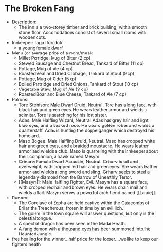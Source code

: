 # The Broken Fang

- Description:
    - The inn is a two-storey timber and brick building, with a smooth stone floor. Accomodations consist of several small rooms with wooden cots.
- Innkeeper: Taga Iforgdotr
    - a young female dwarf
- Menu (or average price of a room/meal):
    - Millet Porridge, Mug of Bitter (2 cp)
    - Stewed Sausage and Chestnut Bread, Tankard of Bitter (11 cp)
    - Pottage, Mug of Ale (4 cp)
    - Roasted Veal and Dried Cabbage, Tankard of Stout (9 cp)
    - Pottage, Mug of Cider (5 cp)
    - Boiled Partridge and Dried Onions, Tankard of Stout (10 cp)
    - Vegetable Stew, Mug of Ale (3 cp)
    - Roasted Boar and Blue Cheese, Tankard of Ale (7 cp)
- Patrons: 
    - Tore Steinison: Male Dwarf Druid, Neutral. Tore has a long face, with black hair and green eyes. He wears leather armor and wields a scimitar. Tore is searching for his lost sister.
    - Adas: Male Halfling Wizard, Neutral. Adas has grey hair and light blue eyes, and a beaked nose. He wears golden robes and wields a quarterstaff. Adas is hunting the doppelganger which destroyed his homeland.
    - Maso Bolgee: Male Halfling Druid, Neutral. Maso has cropped white hair and green eyes, and a braided moustache. He wears leather armor and wields a club. Maso is quarreling with the innkeeper about their companion, a hawk named Mesym.
    - Grinarv: Female Dwarf Assassin, Neutral. Grinarv is tall and overweight, with cropped red hair and green eyes. She wears leather armor and wields a long sword and sling. Grinarv seeks to steal a legendary diamond from the Barrow of Unearthly Terror.
    - [[Masym]]: Male Halfling Fighter, Evil. Masym has a square face, with cropped red hair and brown eyes. He wears chain mail and wields a flail. Masym serves a powerful arch-fiend named [[Laraie]].
- Rumors:
    - The Conclave of Zepha are held captive within the Catacombs of Erilar the Treacherous, frozen in time by an evil lich.
    - The golem in the town square will answer questions, but only in the celestial tongue.
    - A spectral dragon has been seen in the Madai Heath.
    - A fang demon with a thousand eyes has been summoned into the Haunted Jungle.
- free healing for the winner...half price for the looser....we like to keep our fighters health
